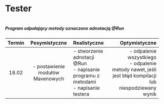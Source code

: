 # Tester
#
##### Program odpalający metody oznaczone adnotacją @Run
|Termin  |Pesymistyczne|Realistyczne|Optymistyczne|
:-------------------:|:-------------------:|:-------------------|-------------------:
| 18.02    | - postawienie modułów Mavenowych | - stworzenie adnotacji @Run<br/>- napisanie programu z metodami<br/>- napisanie testera | - odpalenie wszystkiego<br/>- odpalenie metody nawet, jeśli jest błąd kompilacji lub niespodziewany wynik
